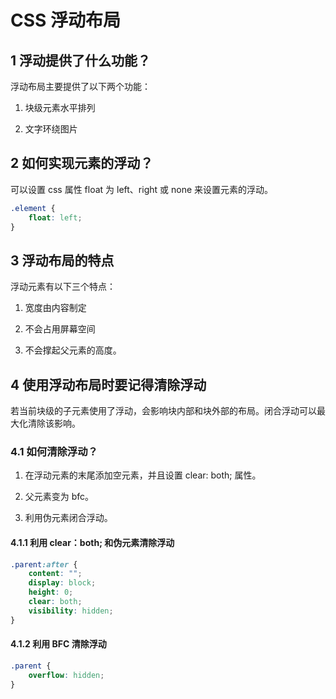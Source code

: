 # CSS 浮动布局

## 1 浮动提供了什么功能？

浮动布局主要提供了以下两个功能：

1. 块级元素水平排列

2. 文字环绕图片

## 2 如何实现元素的浮动？

可以设置 css 属性 float 为 left、right 或 none 来设置元素的浮动。

```css
.element {
    float: left;
}
```

## 3 浮动布局的特点

浮动元素有以下三个特点：

1. 宽度由内容制定

2. 不会占用屏幕空间

3. 不会撑起父元素的高度。

## 4 使用浮动布局时要记得清除浮动

若当前块级的子元素使用了浮动，会影响块内部和块外部的布局。闭合浮动可以最大化清除该影响。

### 4.1 如何清除浮动？

1. 在浮动元素的末尾添加空元素，并且设置 clear: both; 属性。

2. 父元素变为 bfc。

3. 利用伪元素闭合浮动。

#### 4.1.1 利用 clear：both; 和伪元素清除浮动

```css
.parent:after {
    content: "";
    display: block;
    height: 0;
    clear: both;
    visibility: hidden;
}
```

#### 4.1.2 利用 BFC 清除浮动 

```css 
.parent {
    overflow: hidden;
}
```